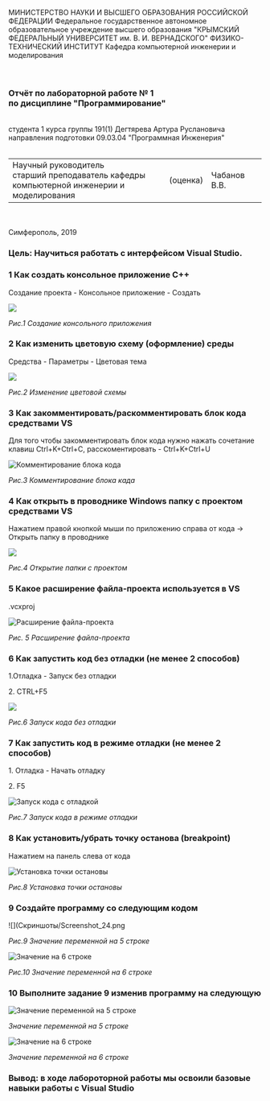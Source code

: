 МИНИСТЕРСТВО НАУКИ И ВЫСШЕГО ОБРАЗОВАНИЯ РОССИЙСКОЙ ФЕДЕРАЦИИ
Федеральное государственное автономное образовательное учреждение высшего образования
"КРЫМСКИЙ ФЕДЕРАЛЬНЫЙ УНИВЕРСИТЕТ им. В. И. ВЕРНАДСКОГО"
ФИЗИКО-ТЕХНИЧЕСКИЙ ИНСТИТУТ
Кафедра компьютерной инженерии и моделирования
<br/><br/>
​
### Отчёт по лабораторной работе № 1<br/> по дисциплине "Программирование"
<br/>
​
студента 1 курса группы 191(1)
Дегтярева Артура Руслановича
направления подготовки 09.03.04 "Программная Инженерия"
<br/>
​
<table>
<tr><td>Научный руководитель<br/> старший преподаватель кафедры<br/> компьютерной инженерии и моделирования</td>
<td>(оценка)</td>
<td>Чабанов В.В.</td>
</tr>
</table>
<br/><br/>
​
Симферополь, 2019

### Цель: Научиться работать с интерфейсом Visual Studio.

### 1 Как создать консольное приложение C++
<p>Создание проекта - Консольное приложение - Создать</p>

![](Скриншоты/Screenshot_2.png)

*Рис.1 Создание консольного приложения*

### 2 Как изменить цветовую схему (оформление) среды
<p>Средства - Параметры - Цветовая тема</p>

![](Скриншоты/Screenshot_6.png)

*Рис.2 Изменение цветовой схемы*

### 3 Как закомментировать/раскомментировать блок кода средствами VS
<p>Для того чтобы закомментировать блок кода нужно нажать сочетание клавиш Ctrl+K+Ctrl+C, расскоментировать - Ctrl+K+Ctrl+U</p>

![](Скриншоты/Screenshot_7.png "Комментирование блока кода")

*Рис.3 Комментирование блока када*

### 4 Как открыть в проводнике Windows папку с проектом средствами VS
Нажатием правой кнопкой мыши по приложению справа от кода -> Открыть папку в проводнике

![](Скриншоты/Screenshot_4.png)

*Рис.4 Открытие папки с проектом*

### 5 Какое расширение файла-проекта используется в VS
<p>.vcxproj</p>

![](Скриншоты/Screenshot_10.png "Расширение файла-проекта")

*Рис. 5 Расширение файла-проекта*

### 6 Как запустить код без отладки (не менее 2 способов)
<p>1.Отладка - Запуск без отладки</p>
<p>2. CTRL+F5</p>

![](Скриншоты/Screenshot_12.png)

*Рис.6 Запуск кода без отладки*

### 7 Как запустить код в режиме отладки (не менее 2 способов)
<p>1. Отладка - Начать отладку </p>
<p>2. F5</p>

![](Скриншоты/Screenshot_15.png "Запуск кода с отладкой")

*Рис.7 Запуск кода в режиме отладки*

### 8 Как установить/убрать точку останова (breakpoint)
<p>Нажатием на панель слева от кода</p>

![](Скриншоты/Screenshot_18.png "Установка точки остановы")

*Рис.8 Установка точки остановы*

### 9 Создайте программу со следующим кодом

![](Скриншоты/Screenshot_24.png

*Рис.9 Значение переменной на 5 строке*

![](Скриншоты/Screenshot_25.png "Значение на 6 строке")

*Рис.10 Значение переменной на 6 строке*

### 10 Выполните задание 9 изменив программу на следующую
![](Скриншоты/Screenshot_27.png "Значение переменной на 5 строке")

*Значение переменной на 5 строке*

![](Скриншоты/Screenshot_28.png "Значение на 6 строке")

*Значение переменной на 6 строке*

### Вывод: в ходе лабороторной работы мы освоили базовые навыки работы с Visual Studio
